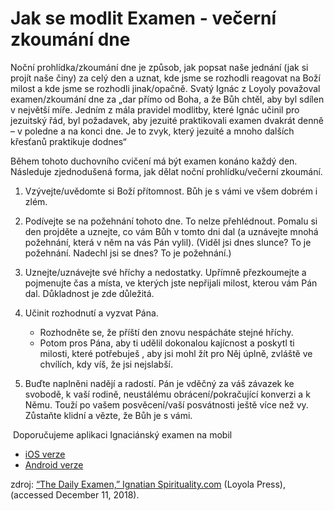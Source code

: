 # Jak se modlit Examen - večerní zkoumání dne

​Noční prohlídka/zkoumání dne je způsob, jak popsat naše jednání (jak si projít naše činy) za celý den a uznat, kde jsme se rozhodli reagovat na Boží milost a kde jsme se rozhodli jinak/opačně. Svatý Ignác z Loyoly považoval examen/zkoumání dne za „dar přímo od Boha, a že Bůh chtěl, aby byl sdílen v největší míře. Jedním z mála pravidel modlitby, které Ignác učinil pro jezuitský řád, byl požadavek, aby jezuité praktikovali examen dvakrát denně – v poledne a na konci dne. Je to zvyk, který jezuité a mnoho dalších křesťanů praktikuje dodnes“

Během tohoto duchovního cvičení má být examen konáno každý den. Následuje zjednodušená forma, jak dělat noční prohlídku/večerní zkoumání.

1. Vzývejte/uvědomte si Boží přítomnost. Bůh je s vámi ve všem dobrém i zlém.
2. Podívejte se na požehnání tohoto dne. To nelze přehlédnout. Pomalu si den projděte a uznejte, co vám Bůh v tomto dni dal (a uznávejte mnohá požehnání, která v něm na vás Pán vylil). (Viděl jsi dnes slunce? To je požehnání. Nadechl jsi se dnes? To je požehnání.)
3. Uznejte/uznávejte své hříchy a nedostatky. Upřímně přezkoumejte a pojmenujte čas a místa, ve kterých jste nepřijali milost, kterou vám Pán dal. Důkladnost je zde důležitá.
4. Učinit rozhodnutí a vyzvat Pána.

   - Rozhodněte se, že příští den znovu nespácháte stejné hříchy.
   - Potom pros Pána, aby ti udělil dokonalou kajícnost a poskytl ti milosti, které potřebuješ , aby jsi mohl žít pro Něj úplně, zvláště ve chvílích, kdy víš, že jsi nejslabší.

5. Buďte naplněni nadějí a radostí. Pán je vděčný za váš závazek ke svobodě, k vaší rodině, neustálému obrácení/pokračující konverzi a k Němu. Touží po vašem posvěcení/vaší posvátnosti ještě více než vy. Zůstaňte klidní a vězte, že Bůh je s vámi.

​
Doporučujeme aplikaci Ignaciánský examen na mobil

- [iOS verze](https://apps.apple.com/cz/app/ignaci%C3%A1nsk%C3%BD-examen/id1589449136?l=cs)
- [Android verze](https://play.google.com/store/apps/details?id=cz.jesuit.examen)

zdroj: [“The Daily Examen,” Ignatian Spirituality.com](www.ignatianspirituality.com/ignatian-prayer/the-examen)
(Loyola Press),
(accessed December 11, 2018).

​
